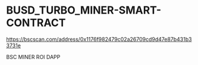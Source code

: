 # BUSD_TURBO_MINER-SMART-CONTRACT

https://bscscan.com/address/0x1176f982479c02a26709cd9d47e87b431b33731e

BSC MINER ROI DAPP 
